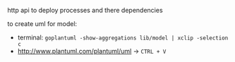 http api to deploy processes and there dependencies

to create uml for model:
- terminal: `goplantuml -show-aggregations lib/model | xclip -selection c`
- http://www.plantuml.com/plantuml/uml  -> `CTRL + V`